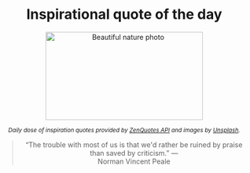 
<div align="center">

# Inspirational quote of the day

<img src="./data/photo.jpeg" alt="Beautiful nature photo" width="320" height="180">

<sub><i>Daily dose of inspiration quotes provided by [ZenQuotes API](https://zenquotes.io/) and images by [Unsplash](https://unsplash.com/).</i></sub>


<blockquote>&ldquo;The trouble with most of us is that we'd rather be ruined by praise than saved by criticism.&rdquo; &mdash; <footer>Norman Vincent Peale</footer></blockquote>

</div>
